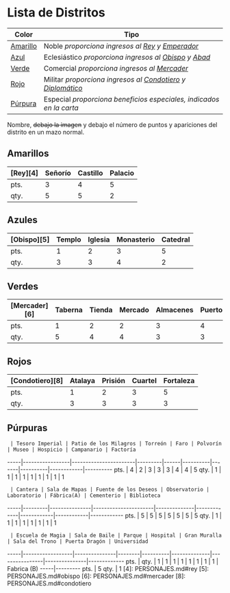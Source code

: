 Lista de Distritos
==================
Color                                | Tipo
-------------------------------------|-----------------------------------------------------------------
[Amarillo](DISTRITOS.md#amarillos)   | Noble _proporciona ingresos al [Rey](PERSONAJES.md#rey) y [Emperador](PERSONAJES.md#emperador)_
[Azul](DISTRITOS.md#azules)          | Eclesiástico _proporciona ingresos al [Obispo](PERSONAJES.md#obispo) y [Abad](PERSONAJES.md#abad)_
[Verde](DISTRITOS.md#verdes)         | Comercial _proporciona ingresos al [Mercader](PERSONAJES.md#mercader)_
[Rojo](DISTRITOS.md#rojos)           | Militar _proporciona ingresos al [Condotiero](PERSONAJES.md#condotiero) y [Diplomático](PERSONAJES.md#diplomatico)_
[Púrpura](DISTRITOS.md#purpuras)     | Especial _proporciona beneficios especiales, indicados en la carta_

Nombre, <del>debajo la imagen</del>  y debajo el número de puntos y apariciones del distrito en un mazo normal.

Amarillos
---------
[Rey][4] | Señorío | Castillo | Palacio
---------|---------|----------|---------		
pts.     | 3       | 4        | 5
qty.     | 5       | 5    	   | 2


Azules
------
[Obispo][5]  | Templo | Iglesia | Monasterio | Catedral
-------------|--------|---------|------------|----------
pts.         | 1      | 2       | 3          | 5
qty.         | 3	     | 3	      | 4	         | 2


Verdes
------
[Mercader][6]  | Taberna | Tienda | Mercado | Almacenes | Puerto | Ayuntamiento
---------------|---------|--------|---------|-----------|--------|--------------
pts.           | 1       | 2      | 2       | 3         | 4      | 5
qty.           | 5       | 4      | 4       | 3         | 3      | 2


Rojos
-----
[Condotiero][8]  | Atalaya | Prisión | Cuartel | Fortaleza
-----------------|---------|---------|---------|----------
pts.             | 1       | 2       | 3       | 5
qty.              | 3       | 3       | 3       | 3


Púrpuras
--------
     | Tesoro Imperial | Patio de los Milagros | Torreón | Faro | Polvorín | Museo | Hospicio | Campanario | Factoría 
-----|-----------------|-----------------------|---------|------|----------|-------|----------|------------|----------
pts. | 4               | 2                     | 3       | 3    | 3        | 4     | 4        | 5
qty. | 1               | 1                     | 1       | 1    | 1        | 1     | 1        | 1          | 1                     


     | Cantera | Sala de Mapas | Fuente de los Deseos | Observatorio | Laboratorio | Fábrica(A) | Cementerio | Biblioteca 
-----|---------|---------------|----------------------|--------------|-------------|------------|------------|------------
pts. | 5       | 5             | 5                    | 5            | 5           | 5          | 5
qty. | 1       | 1             | 1                    | 1            | 1           | 1          | 1          | 1           


     | Escuela de Magia | Sala de Baile | Parque | Hospital | Gran Muralla | Sala del Trono | Puerta Dragón | Universidad
-----|------------------|---------------|--------|----------|--------------|----------------|---------------|-------------
pts. |
qty. | 1                | 1             | 1      | 1        | 1            | 1              | 1             | 1
     | Fabrica (B)
-----|---------
pts. | 5
qty. | 1
 [4]: PERSONAJES.md#rey
 [5]: PERSONAJES.md#obispo
 [6]: PERSONAJES.md#mercader
 [8]: PERSONAJES.md#condotiero
